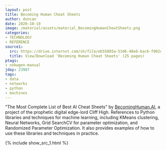 ```yaml
---
layout: post
title: Becoming Human Cheat Sheets
author: duncan
date: 2020-10-10
image: /material/assets/material_BecomingHumanCheatSheets.png
categories:
- TECHNOLOGY
- REFERENCE
source1:
  src: https://drive.internxt.com/sh/file/eb55085a-53d6-48e6-bac6-f902e6400db3/4499c4410215738b12aabbed922057745be0f1d45ba5de0873f525152255b0ce
  title: View/Download 'Becoming Human Cheat Sheets' (25 pages)
ptags:
- nokwgen-manual
jday: 23987
tags:
- data
- networks
- python
- machines
---
```


"The Most Complete List of Best AI Cheat Sheets" by [BecomingHuman.AI](https://becominghuman.ai/), a project of the prophetic digital edge-lord Cliff High.  References to Python libraries and techniques for machine learning, including KMeans clustering, Neural Networks, Grid SearchCV for parameter optimization, and Randomized Parameter Optimization. It also provides examples of how to use these libraries and techniques in practice.

<!--more-->

{% include show_src_1.html %}

